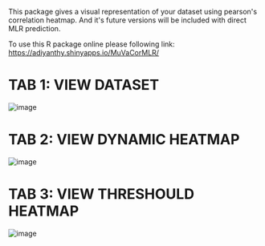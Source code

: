 This package gives a visual representation of your dataset using pearson's correlation heatmap. And it's future versions will be included with direct MLR prediction.

To use this R package online please following link: https://adiyanthy.shinyapps.io/MuVaCorMLR/

# TAB 1: VIEW DATASET
![image](https://github.com/adivel/MuVaCorMLR/assets/63438678/594ac5b2-da8a-4c9f-89d5-6170c1a36957)


# TAB 2: VIEW DYNAMIC HEATMAP
![image](https://github.com/adivel/MuVaCorMLR/assets/63438678/9bd11f8a-9e1c-4b73-a438-e9c44eb421c1)


# TAB 3: VIEW THRESHOULD HEATMAP
![image](https://github.com/adivel/MuVaCorMLR/assets/63438678/11fd6c9b-ad4e-4cf4-a58e-f9cdfe5371f3)


